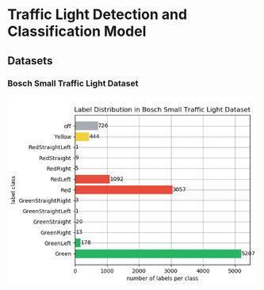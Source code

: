 # Traffic Light Detection and Classification Model

[//]: # (Image References)
[image_bosch_label_hist]: ./images/bosch_label_histogram.png

## Datasets

### Bosch Small Traffic Light Dataset

![Bosch Label Histogram][image_bosch_label_hist]
